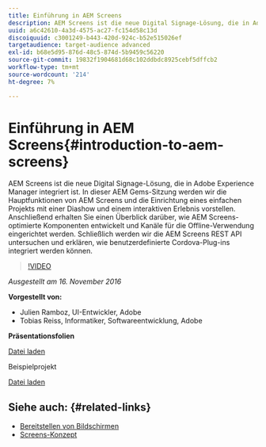 ```yaml
---
title: Einführung in AEM Screens
description: AEM Screens ist die neue Digital Signage-Lösung, die in Adobe Experience Manager integriert ist. In dieser AEM Gems-Sitzung werden wir die Hauptfunktionen von AEM Screens und die Einrichtung eines einfachen Projekts mit einer Diashow und einem interaktiven Erlebnis vorstellen. Anschließend erhalten Sie einen Überblick darüber, wie AEM Screens-optimierte Komponenten entwickelt und Kanäle für die Offline-Verwendung eingerichtet werden. Schließlich werden wir die AEM Screens REST API untersuchen und erklären, wie benutzerdefinierte Cordova-Plug-ins integriert werden können.
uuid: a6c42610-4a3d-4575-ac27-fc154d58c13d
discoiquuid: c3001249-b443-420d-924c-b52e515026ef
targetaudience: target-audience advanced
exl-id: b68e5d95-876d-48c5-874d-5b9459c56220
source-git-commit: 19832f1904681d68c102ddbdc8925cebf5dffcb2
workflow-type: tm+mt
source-wordcount: '214'
ht-degree: 7%

---
```


# Einführung in AEM Screens{#introduction-to-aem-screens}

AEM Screens ist die neue Digital Signage-Lösung, die in Adobe Experience Manager integriert ist. In dieser AEM Gems-Sitzung werden wir die Hauptfunktionen von AEM Screens und die Einrichtung eines einfachen Projekts mit einer Diashow und einem interaktiven Erlebnis vorstellen. Anschließend erhalten Sie einen Überblick darüber, wie AEM Screens-optimierte Komponenten entwickelt und Kanäle für die Offline-Verwendung eingerichtet werden. Schließlich werden wir die AEM Screens REST API untersuchen und erklären, wie benutzerdefinierte Cordova-Plug-ins integriert werden können.

>[!VIDEO](https://video.tv.adobe.com/v/19301/?quality=9)

*Ausgestellt am 16. November 2016*

**Vorgestellt von:**

* Julien Ramboz, UI-Entwickler, Adobe
* Tobias Reiss, Informatiker, Softwareentwicklung, Adobe

**Präsentationsfolien**

[Datei laden](assets/2016-11-16-aem-screens.pdf)

Beispielprojekt

[Datei laden](assets/aemscreensgems.zip)

## Siehe auch: {#related-links}

* [Bereitstellen von Bildschirmen](https://docs.adobe.com/docs/en/aem/6-2/deploy/screens.html)
* [Screens-Konzept](https://docs.adobe.com/docs/en/aem/6-2/administer/screens.html)
